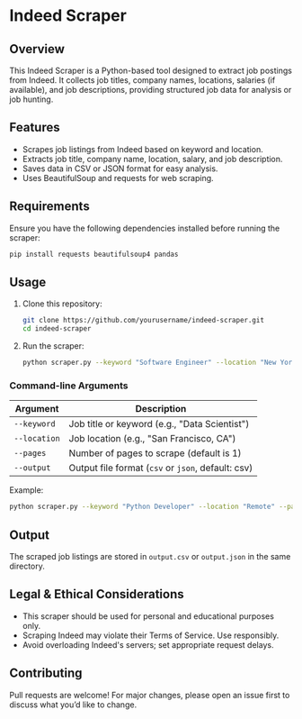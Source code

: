 # Indeed Scraper

## Overview
This Indeed Scraper is a Python-based tool designed to extract job postings from Indeed. It collects job titles, company names, locations, salaries (if available), and job descriptions, providing structured job data for analysis or job hunting.

## Features
- Scrapes job listings from Indeed based on keyword and location.
- Extracts job title, company name, location, salary, and job description.
- Saves data in CSV or JSON format for easy analysis.
- Uses BeautifulSoup and requests for web scraping.

## Requirements
Ensure you have the following dependencies installed before running the scraper:

```sh
pip install requests beautifulsoup4 pandas
```

## Usage
1. Clone this repository:
   ```sh
   git clone https://github.com/yourusername/indeed-scraper.git
   cd indeed-scraper
   ```
2. Run the scraper:
   ```sh
   python scraper.py --keyword "Software Engineer" --location "New York"
   ```

### Command-line Arguments
| Argument       | Description                                      |
|---------------|--------------------------------------------------|
| `--keyword`   | Job title or keyword (e.g., "Data Scientist")    |
| `--location`  | Job location (e.g., "San Francisco, CA")        |
| `--pages`     | Number of pages to scrape (default is 1)        |
| `--output`    | Output file format (`csv` or `json`, default: csv) |

Example:
```sh
python scraper.py --keyword "Python Developer" --location "Remote" --pages 3 --output json
```

## Output
The scraped job listings are stored in `output.csv` or `output.json` in the same directory.

## Legal & Ethical Considerations
- This scraper should be used for personal and educational purposes only.
- Scraping Indeed may violate their Terms of Service. Use responsibly.
- Avoid overloading Indeed's servers; set appropriate request delays.

## Contributing
Pull requests are welcome! For major changes, please open an issue first to discuss what you’d like to change.
